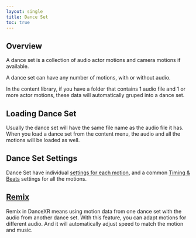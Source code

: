 ```yaml
---
layout: single
title: Dance Set
toc: true
---
```


## Overview
A dance set is a collection of audio actor motions and camera motions if available. 

A dance set can have any number of motions, with or without audio. 

In the content library, if you have a folder that contains 1 audio file and 1 or more actor motions, these data will automatically gruped into a dance set.

## Loading Dance Set
Usually the dance set will have the same file name as the audio file it has. When you load a dance set from the content menu, the audio and all the motions will be loaded as well.

## Dance Set Settings
Dance Set have individual [settings for each motion](/dancexr/features/motion_settings), and a common [Timing & Beats](/dancexr/music_timing) settings for all the motions.

## [Remix](/dancexr/features/remix)
Remix in DanceXR means using motion data from one dance set with the audio from another dance set. With this feature, you can adapt motions for different audio. And it will automatically adjust speed to match the motion and music.

